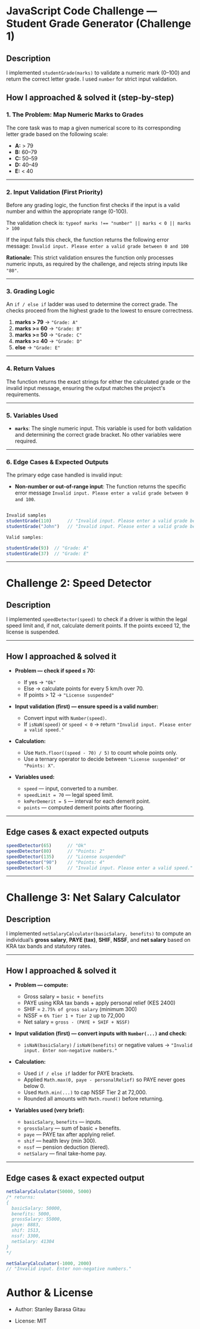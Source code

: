 # JavaScript Code Challenge — Student Grade Generator (Challenge 1)

## Description
I implemented `studentGrade(marks)` to validate a numeric mark (0–100) and return the correct letter grade. I used `number` for strict input validation.

## How I approached & solved it (step-by-step)

### 1. The Problem: Map Numeric Marks to Grades

The core task was to map a given numerical score to its corresponding letter grade based on the following scale:
* **A:** > 79
* **B:** 60–79
* **C:** 50–59
* **D:** 40–49
* **E:** < 40

---

### 2. Input Validation (First Priority)

Before any grading logic, the function first checks if the input is a valid number and within the appropriate range (0-100).

The validation check is:
`typeof marks !== "number" || marks < 0 || marks > 100`

If the input fails this check, the function returns the following error message:
`Invalid input. Please enter a valid grade between 0 and 100`

**Rationale:** This strict validation ensures the function only processes numeric inputs, as required by the challenge, and rejects string inputs like `"80"`.

---

### 3. Grading Logic

An `if / else if` ladder was used to determine the correct grade. The checks proceed from the highest grade to the lowest to ensure correctness.

1.  **marks > 79** → `"Grade: A"`
2.  **marks >= 60** → `"Grade: B"`
3.  **marks >= 50** → `"Grade: C"`
4.  **marks >= 40** → `"Grade: D"`
5.  **else** → `"Grade: E"`

---

### 4. Return Values

The function returns the exact strings for either the calculated grade or the invalid input message, ensuring the output matches the project's requirements.

---

### 5. Variables Used

* **`marks`**: The single numeric input. This variable is used for both validation and determining the correct grade bracket. No other variables were required.

---

### 6. Edge Cases & Expected Outputs

The primary edge case handled is invalid input:
* **Non-number or out-of-range input**: The function returns the specific error message `Invalid input. Please enter a valid grade between 0 and 100`.

``` javascript

Invalid samples
studentGrade(110)      // "Invalid input. Please enter a valid grade between 0 and 100"
studentGrade("John")   // "Invalid input. Please enter a valid grade between 0 and 100"

Valid samples:

studentGrade(93)  // "Grade: A"
studentGrade(37)  // "Grade: E"

```
---

# Challenge 2: Speed Detector

## Description
I implemented `speedDetector(speed)` to check if a driver is within the legal speed limit and, if not, calculate demerit points. If the points exceed 12, the license is suspended.

---

## How I approached & solved it

* **Problem — check if speed ≤ 70:**
    * If yes → `"Ok"`
    * Else → calculate points for every 5 km/h over 70.
    * If points > 12 → `"License suspended"`

* **Input validation (first) — ensure speed is a valid number:**
    * Convert input with `Number(speed)`.
    * If `isNaN(speed)` or `speed < 0` → return `"Invalid input. Please enter a valid speed."`

* **Calculation:**
    * Use `Math.floor((speed - 70) / 5)` to count whole points only.
    * Use a ternary operator to decide between `"License suspended"` or `"Points: X"`.

* **Variables used:**
    * `speed` — input, converted to a number.
    * `speedLimit = 70` — legal speed limit.
    * `kmPerDemerit = 5` — interval for each demerit point.
    * `points` — computed demerit points after flooring.

---

## Edge cases & exact expected outputs

```javascript
speedDetector(65)      // "Ok"
speedDetector(80)      // "Points: 2"
speedDetector(135)     // "License suspended"
speedDetector("90")    // "Points: 4"
speedDetector(-5)      // "Invalid input. Please enter a valid speed." 

```
---

# Challenge 3: Net Salary Calculator

## Description
I implemented `netSalaryCalculator(basicSalary, benefits)` to compute an individual’s **gross salary**, **PAYE (tax)**, **SHIF**, **NSSF**, and **net salary** based on KRA tax bands and statutory rates.

---

## How I approached & solved it

* **Problem — compute:**
    * Gross salary = `basic + benefits`
    * PAYE using KRA tax bands + apply personal relief (KES 2400)
    * SHIF = `2.75% of gross salary` (minimum 300)
    * NSSF = `6% Tier 1 + Tier 2` up to 72,000
    * Net salary = `gross - (PAYE + SHIF + NSSF)`

* **Input validation (first) — convert inputs with `Number(...)` and check:**
    * `isNaN(basicSalary)` / `isNaN(benefits)` or negative values → `"Invalid input. Enter non-negative numbers."`

* **Calculation:**
    * Used `if / else if` ladder for PAYE brackets.
    * Applied `Math.max(0, paye - personalRelief)` so PAYE never goes below 0.
    * Used `Math.min(...)` to cap NSSF Tier 2 at 72,000.
    * Rounded all amounts with `Math.round()` before returning.

* **Variables used (very brief):**
    * `basicSalary`, `benefits` — inputs.
    * `grossSalary` — sum of basic + benefits.
    * `paye` — PAYE tax after applying relief.
    * `shif` — health levy (min 300).
    * `nssf` — pension deduction (tiered).
    * `netSalary` — final take-home pay.

---

## Edge cases & exact expected output

```javascript
netSalaryCalculator(50000, 5000)
/* returns:
{
  basicSalary: 50000,
  benefits: 5000,
  grossSalary: 55000,
  paye: 8883,
  shif: 1513,
  nssf: 3300,
  netSalary: 41304
}
*/

netSalaryCalculator(-1000, 2000)
// "Invalid input. Enter non-negative numbers."

```

# Author & License

* Author: Stanley Barasa Gitau

* License: MIT